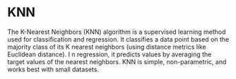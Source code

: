 # KNN
The K-Nearest Neighbors (KNN) algorithm is a supervised learning method used for classification and regression. 
It classifies a data point based on the majority class of its K nearest neighbors (using distance metrics like Euclidean distance). I
n regression, it predicts values by averaging the target values of the nearest neighbors. KNN is simple, non-parametric, and works best with small datasets.
